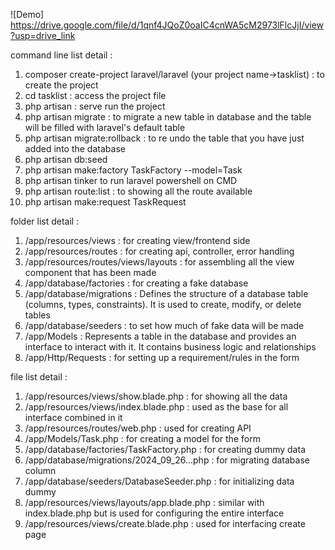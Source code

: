 ![Demo] https://drive.google.com/file/d/1qnf4JQoZ0oaIC4cnWA5cM2973lFlcJjI/view?usp=drive_link

command line list detail :
1. composer create-project laravel/laravel (your project name->tasklist) : to create the project
2. cd tasklist : access the project file
3. php artisan : serve run the project
4. php artisan migrate : to migrate a new table in database and the table will be filled with laravel's default table
5. php artisan migrate:rollback : to re undo the table that you have just added into the database
6. php artisan db:seed
7. php artisan make:factory TaskFactory --model=Task
8. php artisan tinker to run laravel powershell on CMD
9. php artisan route:list : to showing all the route available
10. php artisan make:request TaskRequest

folder list detail :
1. /app/resources/views : for creating view/frontend side
2. /app/resources/routes : for creating api, controller, error handling
3. /app/resources/routes/views/layouts : for assembling all the view component that has been made
4. /app/database/factories : for creating a fake database
5. /app/database/migrations : Defines the structure of a database table (columns, types, constraints). It is used to create, modify, or delete tables
6. /app/database/seeders : to set how much of fake data will be made
7. /app/Models : Represents a table in the database and provides an interface to interact with it. It contains business logic and relationships 
8. /app/Http/Requests : for setting up a requirement/rules in the form
 
file list detail :
1. /app/resources/views/show.blade.php : for showing all the data
2. /app/resources/views/index.blade.php : used as the base for all interface combined in it
3. /app/resources/routes/web.php : used for creating API
4. /app/Models/Task.php : for creating a model for the form
5. /app/database/factories/TaskFactory.php : for creating dummy data
6. /app/database/migrations/2024_09_26...php : for migrating database column
7. /app/database/seeders/DatabaseSeeder.php : for initializing data dummy
8. /app/resources/views/layouts/app.blade.php : similar with index.blade.php but is used for configuring the entire interface
9. /app/resources/views/create.blade.php : used for interfacing create page